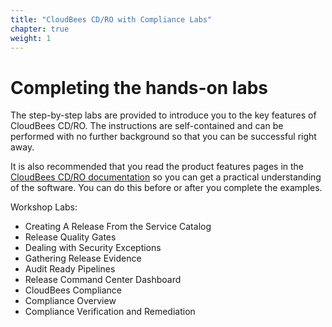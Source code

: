 ```yaml
---
title: "CloudBees CD/RO with Compliance Labs"
chapter: true
weight: 1
---
```


# Completing the hands-on labs

The step-by-step labs are provided to introduce you to the key features of CloudBees CD/RO. The instructions are self-contained and can be performed with no further background so that you can be successful right away.

It is also recommended that you read the product features pages in the [CloudBees CD/RO documentation](https://docs.cloudbees.com/docs/cloudbees-cd/latest/) so you can get a practical understanding of the software. You can do this before or after you complete the examples.

Workshop Labs:

- Creating A Release From the Service Catalog
- Release Quality Gates
- Dealing with Security Exceptions
- Gathering Release Evidence
- Audit Ready Pipelines
- Release Command Center Dashboard
- CloudBees Compliance
- Compliance Overview
- Compliance Verification and Remediation

